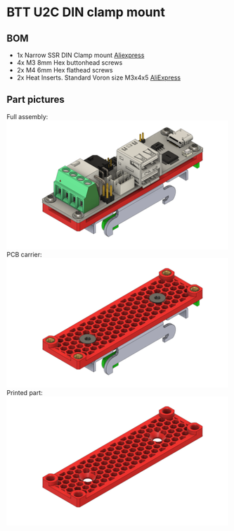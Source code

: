 # BTT U2C DIN clamp mount
## BOM
- 1x Narrow SSR DIN Clamp mount [Aliexpress](https://www.aliexpress.com/item/3256802666650918.html)
- 4x M3 8mm Hex buttonhead screws
- 2x M4 6mm Hex flathead screws
- 2x Heat Inserts. Standard Voron size M3x4x5 [AliExpress](https://www.aliexpress.com/item/3256804429544538.html)
## Part pictures
Full assembly:
![Full assembly](BTT_U2C_DIN_Mount.png)
PCB carrier:
![PCB carrier](BTT_U2C_DIN_Mount_Printed.png)
Printed part:
![Printed part](BTT_U2C_DIN_Mount_PartOnly.png)